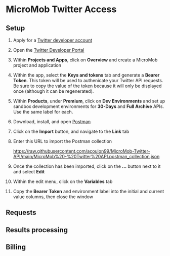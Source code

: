 # MicroMob Twitter Access

## Setup

1. Apply for a [Twitter developer account](https://developer.twitter.com/en)
2. Open the [Twitter Developer Portal](https://developer.twitter.com/en/portal/dashboard)
3. Within **Projects and Apps**, click on **Overview** and create a MicroMob project and application
4. Within the app, select the **Keys and tokens** tab and generate a **Bearer Token**. This token will be used to authenicate your Twitter API requests. Be sure to copy the value of the token because it will only be displayed once (although it can be regenerated).
5. Within **Products**, under **Premium**, click on **Dev Environments** and set up sandbox development environments for **30-Days** and **Full Archive** APIs. Use the same label for each.
6. Download, install, and open [Postman](https://www.postman.com/downloads/)
7. Click on the **Import** button, and navigate to the **Link** tab
8. Enter this URL to import the Postman collection

    https://raw.githubusercontent.com/acoulon99/MicroMob-Twitter-API/main/MicroMob%20-%20Twitter%20API.postman_collection.json

9. Once the collection has been imported, click on the **...** button next to it and select **Edit**
10. Within the edit menu, click on the **Variables** tab
11. Copy the **Bearer Token** and environment label into the initial and current value columns, then close the window

## Requests

## Results processing

## Billing